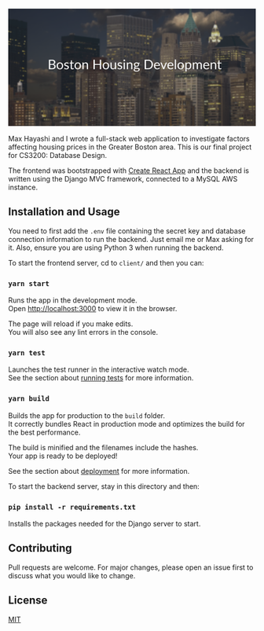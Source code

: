 ![readme-banner.png](./assets/readme-banner.png)

Max Hayashi and I wrote a full-stack web application to investigate factors affecting housing prices in the
Greater Boston area. This is our final project for CS3200: Database Design.

The frontend was bootstrapped with [Create React App](https://github.com/facebook/create-react-app) and the
backend is written using the Django MVC framework, connected to a MySQL AWS instance.

## Installation and Usage
You need to first add the `.env` file containing the secret key and database connection information to run the backend. 
Just email me or Max asking for it. Also, ensure you are using Python 3 when running the backend.

To start the frontend server, cd to `client/` and then you can:

### `yarn start`

Runs the app in the development mode.<br />
Open [http://localhost:3000](http://localhost:3000) to view it in the browser.

The page will reload if you make edits.<br />
You will also see any lint errors in the console.

### `yarn test`

Launches the test runner in the interactive watch mode.<br />
See the section about [running tests](https://facebook.github.io/create-react-app/docs/running-tests) for more information.

### `yarn build`

Builds the app for production to the `build` folder.<br />
It correctly bundles React in production mode and optimizes the build for the best performance.

The build is minified and the filenames include the hashes.<br />
Your app is ready to be deployed!

See the section about [deployment](https://facebook.github.io/create-react-app/docs/deployment) for more information.

To start the backend server, stay in this directory and then:

### `pip install -r requirements.txt`

Installs the packages needed for the Django server to start.

## Contributing
Pull requests are welcome. For major changes, please open an issue first to discuss what you would like to change.

## License
[MIT](https://choosealicense.com/licenses/mit/)